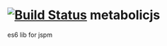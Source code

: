 [![Build Status](https://secure.travis-ci.org/djindjic/metabolicjs.png?branch=master)](https://travis-ci.org/djindjic/metabolicjs)
metabolicjs
===========
es6 lib for jspm